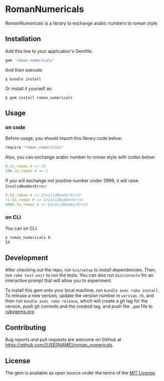 # RomanNumericals

*RomanNumericals* is a library to exchange arabic numbers to roman style.

## Installation

Add this line to your application's Gemfile:

```ruby
gem 'roman_numericals'
```

And then execute:

    $ bundle install

Or install it yourself as:

    $ gem install roman_numericals

## Usage
### on code
Before usage, you should import this library code below:
```ruby
require "roman_numericals"
```

Also, you can exchange arabic number to roman style with codes below:
```ruby
9.to_roman # => IX
100.ro_roman # => C
```

If you will exchange not positive number under 3999, it will raise `InvalidNumberError`:
```ruby
0.to_roman # => InvalidNumberError
-1.to_roman # => InvalidNumberError
4000.to_roman # => InvalidNumberError
```

### on CLI
You can on CLI.
```bash
$ roman_numericals 9
IX
```

## Development

After checking out the repo, run `bin/setup` to install dependencies. Then, run `rake test-unit` to run the tests. You can also run `bin/console` for an interactive prompt that will allow you to experiment.

To install this gem onto your local machine, run `bundle exec rake install`. To release a new version, update the version number in `version.rb`, and then run `bundle exec rake release`, which will create a git tag for the version, push git commits and the created tag, and push the `.gem` file to [rubygems.org](https://rubygems.org).

## Contributing

Bug reports and pull requests are welcome on GitHub at https://github.com/[USERNAME]/roman_numericals.

## License

The gem is available as open source under the terms of the [MIT License](https://opensource.org/licenses/MIT).
